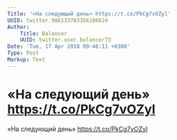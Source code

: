 ```yaml
---
Title: '«На следующий день» https://t.co/PkCg7vOZyl'
UUID: twitter.986133703356186624
Author:
    Title: Balancer
    UUID: twitter.user.balancer73
Date: 'Tue, 17 Apr 2018 09:46:11 +0300'
Type: Post
Markup: Text
---
```


# «На следующий день» https://t.co/PkCg7vOZyl

«На следующий день» https://t.co/PkCg7vOZyl